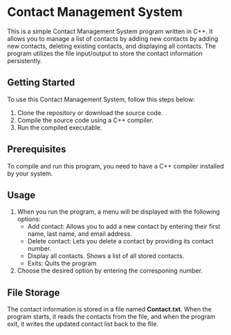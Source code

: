 # Contact Management System

This is a simple Contact Management System program written in C++. It allows you to manage a list of contacts by adding new contacts by adding new contacts, deleting existing contacts, and displaying all contacts. The program utilizes the file input/output to store the contact information persistently. 

## Getting Started 
To use this Contact Management System, follow this steps below:

1. Clone the repository or download the source code.
2. Compile the source code using a C++ compiler.
3. Run the compiled executable.

## Prerequisites
To compile and run this program, you need to have a C++ compiler installed by your system. 

## Usage
1. When you run the program, a menu will be displayed with the following options:
    * Add contact: Allows you to add a new contact by entering their first name, last name, and email address.
    * Delete contact: Lets you delete a contact by providing its contact number.
    * Display all contacts. Shows a list of all stored contacts.
    * Exits: Quits the program
2. Choose the desired option by entering the corresponing number.

## File Storage
The contact information is stored in a file named **Contact.txt**. When the program starts, it reads the contacts from the file, and when the program exit, it writes the updated contact list back to the file.
